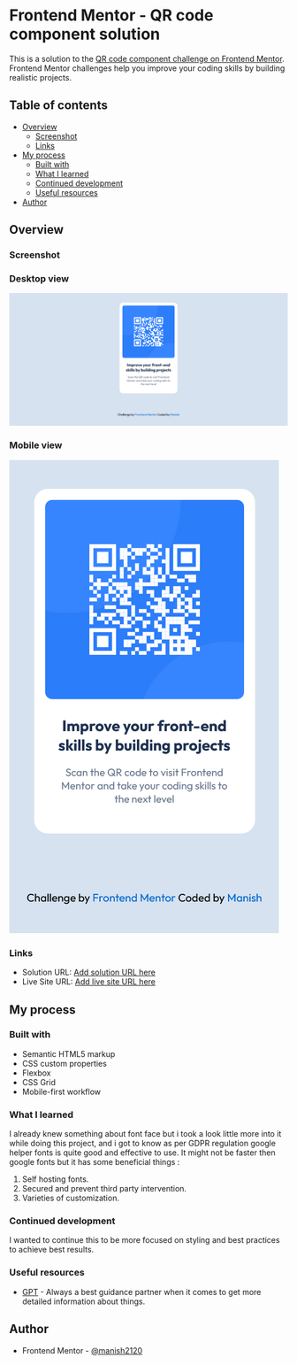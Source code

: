# Frontend Mentor - QR code component solution

This is a solution to the [QR code component challenge on Frontend Mentor](https://www.frontendmentor.io/challenges/qr-code-component-iux_sIO_H). Frontend Mentor challenges help you improve your coding skills by building realistic projects. 

## Table of contents

- [Overview](#overview)
  - [Screenshot](#screenshot)
  - [Links](#links)
- [My process](#my-process)
  - [Built with](#built-with)
  - [What I learned](#what-i-learned)
  - [Continued development](#continued-development)
  - [Useful resources](#useful-resources)
- [Author](#author)

## Overview

### Screenshot

### Desktop view

![Desktop view](./screenshots/desktop-view.png)

### Mobile view

![Mobile view](./screenshots/mobile-view.png)

### Links

- Solution URL: [Add solution URL here](https://qr-code-component-mchv.vercel.app/)
- Live Site URL: [Add live site URL here](https://qr-code-component-mchv.vercel.app/)

## My process

### Built with

- Semantic HTML5 markup
- CSS custom properties
- Flexbox
- CSS Grid
- Mobile-first workflow

### What I learned

I already knew something about font face but i took a look little more into it while doing this project, and i got to know as per GDPR regulation google helper fonts is quite good and effective to use.
It might not be faster then google fonts but it has some beneficial things :
1. Self hosting fonts.
2. Secured and prevent third party intervention.
3. Varieties of customization.

### Continued development

I wanted to continue this to be more focused on styling and best practices to achieve best results.

### Useful resources

- [GPT](https://chatgpt.com/) - Always a best guidance partner when it comes to get more detailed information about things.

## Author

- Frontend Mentor - [@manish2120](https://www.frontendmentor.io/profile/manish2120)
